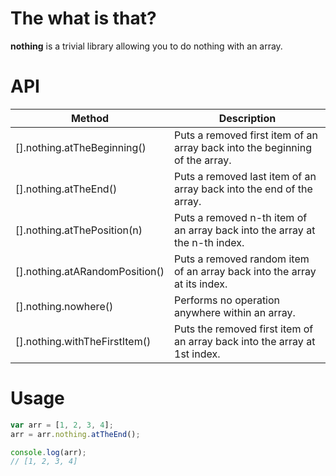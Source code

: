 # The what is that?

**nothing** is a trivial library allowing you to do nothing with an array.

# API

| Method                          | Description          |
|---------------------------------|----------------------|
| [].nothing.atTheBeginning()     | Puts a removed first item of an array back into the beginning of the array. |
| [].nothing.atTheEnd()           | Puts a removed last item of an array back into the end of the array.        |
| [].nothing.atThePosition(n)     | Puts a removed n-th item of an array back into the array at the n-th index. |
| [].nothing.atARandomPosition()  | Puts a removed random item of an array back into the array at its index.    |
| [].nothing.nowhere()            | Performs no operation anywhere within an array.                             |
| [].nothing.withTheFirstItem()   | Puts the removed first item of an array back into the array at 1st index.   |

# Usage

```javascript
var arr = [1, 2, 3, 4];
arr = arr.nothing.atTheEnd();

console.log(arr);
// [1, 2, 3, 4]
```
